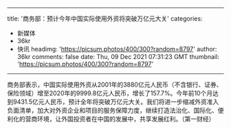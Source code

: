 
---
title: '商务部：预计今年中国实际使用外资将突破万亿元大关'
categories: 
 - 新媒体
 - 36kr
 - 快讯
headimg: 'https://picsum.photos/400/300?random=8797'
author: 36kr
comments: false
date: Thu, 09 Dec 2021 07:31:23 GMT
thumbnail: 'https://picsum.photos/400/300?random=8797'
---

<div>   
商务部表示，中国实际使用外资从2001年的3880亿元人民币（不含银行、证券、保险领域）增至2020年的9999.8亿元人民币，增长了157.7%。今年前10个月达到9431.5亿元人民币，预计全年将突破万亿元大关。我们将进一步缩减外资准入负面清单，加大对外资企业和项目的服务保障力度，继续打造法治化、国际化、便利化的营商环境，让外国投资者在中国的发展中，共享发展红利。（第一财经）  
</div>
            